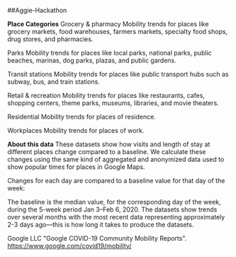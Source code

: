 ##Aggie-Hackathon

**Place Categories**
Grocery & pharmacy
Mobility trends for places like grocery markets, food warehouses, farmers markets, specialty food shops, drug stores, and pharmacies.

Parks
Mobility trends for places like local parks, national parks, public beaches, marinas, dog parks, plazas, and public gardens.

Transit stations
Mobility trends for places like public transport hubs such as subway, bus, and train stations.

Retail & recreation
Mobility trends for places like restaurants, cafes, shopping centers, theme parks, museums, libraries, and movie theaters.

Residential
Mobility trends for places of residence.

Workplaces
Mobility trends for places of work.

**About this data**
These datasets show how visits and length of stay at different places change compared to a baseline. We calculate these changes using the same kind of aggregated and anonymized data used to show popular times for places in Google Maps.

Changes for each day are compared to a baseline value for that day of the week:

The baseline is the median value, for the corresponding day of the week, during the 5-week period Jan 3–Feb 6, 2020.
The datasets show trends over several months with the most recent data representing approximately 2-3 days ago—this is how long it takes to produce the datasets.

Google LLC "Google COVID-19 Community Mobility Reports".
https://www.google.com/covid19/mobility/
